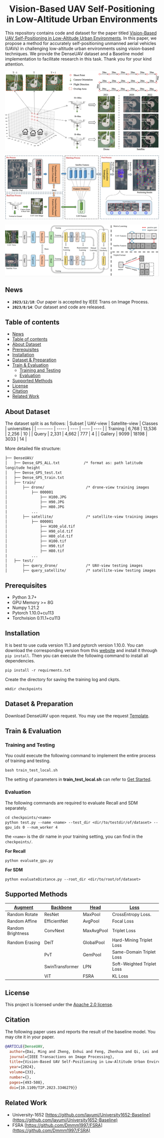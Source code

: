 <h1 align="center"> Vision-Based UAV Self-Positioning in Low-Altitude Urban Environments </h1>

This repository contains code and dataset for the paper titled [Vision-Based UAV Self-Positioning in Low-Altitude Urban Environments](https://arxiv.org/abs/2201.09201). In this paper, we propose a method for accurately self-positioning unmanned aerial vehicles (UAVs) in challenging low-altitude urban environments using vision-based techniques. We provide the DenseUAV dataset and a Baseline model implementation to facilitate research in this task. Thank you for your kind attention.

![](https://github.com/Dmmm1997/DenseUAV/blob/main/docs/images/data.jpg)

![](https://github.com/Dmmm1997/DenseUAV/blob/main/docs/images/framework.jpg)

![](https://github.com/Dmmm1997/DenseUAV/blob/main/docs/images/model.png)

## News

- **`2023/12/18`**: Our paper is accepted by IEEE Trans on Image Process.
- **`2023/8/14`**: Our dataset and code are released.

## Table of contents

- [News](#news)
- [Table of contents](#table-of-contents)
- [About Dataset](#about-dataset)
- [Prerequisites](#prerequisites)
- [Installation](#installation)
- [Dataset \& Preparation](#dataset--preparation)
- [Train \& Evaluation](#train--evaluation)
  - [Training and Testing](#training-and-testing)
  - [Evaluation](#evaluation)
- [Supported Methods](#supported-methods)
- [License](#license)
- [Citation](#citation)
- [Related Work](#related-work)

## About Dataset

The dataset split is as follows:
| Subset | UAV-view | Satellite-view | Classes | universities |
| -------- | ----- | ---- | ---- | ---- |
| Training | 6,768 | 13,536 | 2,256 | 10 |
| Query | 2,331 | 4,662 | 777 | 4 |
| Gallery | 9099 | 18198 | 3033 | 14 |

More detailed file structure:

```
├── DenseUAV/
│   ├── Dense_GPS_ALL.txt           /* format as: path latitude longitude height
│   ├── Dense_GPS_test.txt
│   ├── Dense_GPS_train.txt
│   ├── train/
│       ├── drone/                   /* drone-view training images
│           ├── 000001
│               ├── H100.JPG
│               ├── H90.JPG
│               ├── H80.JPG
|           ...
│       ├── satellite/               /* satellite-view training images
│           ├── 000001
│               ├── H100_old.tif
│               ├── H90_old.tif
│               ├── H80_old.tif
│               ├── H100.tif
│               ├── H90.tif
│               ├── H80.tif
|           ...
│   ├── test/
│       ├── query_drone/             /* UAV-view testing images
│       ├── query_satellite/         /* satellite-view testing images
```

## Prerequisites

- Python 3.7+
- GPU Memory >= 8G
- Numpy 1.21.2
- Pytorch 1.10.0+cu113
- Torchvision 0.11.1+cu113

## Installation

It is best to use cuda version 11.3 and pytorch version 1.10.0. You can download the corresponding version from this [website](https://download.pytorch.org/whl/torch_stable.html) and install it through `pip install`. Then you can execute the following command to install all dependencies.

```
pip install -r requirments.txt
```

Create the directory for saving the training log and ckpts.

```
mkdir checkpoints
```

## Dataset & Preparation

Download DenseUAV upon request. You may use the request [Template](https://github.com/Dmmm1997/DenseUAV//blob/main/docs/Request.md).

## Train & Evaluation

### Training and Testing

You could execute the following command to implement the entire process of training and testing.

```
bash train_test_local.sh
```

The setting of parameters in **train_test_local.sh** can refer to [Get Started](https://github.com/Dmmm1997/DenseUAV//blob/main/docs/Get_started).

### Evaluation

The following commands are required to evaluate Recall and SDM separately.

```
cd checkpoints/<name>
python test.py --name <name> --test_dir <dir/to/testdir/of/dataset> --gpu_ids 0 --num_worker 4
```

the `<name>` is the dir name in your training setting, you can find in the `checkpoints/`.

**For Recall**

```
python evaluate_gpu.py
```

**For SDM**

```
python evaluateDistance.py --root_dir <dir/to/root/of/dataset>
```

## Supported Methods

| <u>Augment</u>    | <u>Backbone</u> | <u>Head</u> | <u>Loss</u>                |
| ----------------- | --------------- | ----------- | -------------------------- |
| Random Rotate     | ResNet          | MaxPool     | CrossEntropy Loss.         |
| Random Affine     | EfficientNet    | AvgPool     | Focal Loss                 |
| Random Brightness | ConvNext        | MaxAvgPool  | Triplet Loss               |
| Random Erasing    | DeiT            | GlobalPool  | Hard-Mining Triplet Loss   |
|                   | PvT             | GemPool     | Same-Domain Triplet Loss   |
|                   | SwinTransformer | LPN         | Soft-Weighted Triplet Loss |
|                   | ViT             | FSRA        | KL Loss                    |

## License

This project is licensed under the [Apache 2.0 license](https://github.com/Dmmm1997/DenseUAV//blob/main/LICENSE).

## Citation

The following paper uses and reports the result of the baseline model. You may cite it in your paper.

```bibtex
@ARTICLE{DenseUAV,
  author={Dai, Ming and Zheng, Enhui and Feng, Zhenhua and Qi, Lei and Zhuang, Jiedong and Yang, Wankou},
  journal={IEEE Transactions on Image Processing},
  title={Vision-Based UAV Self-Positioning in Low-Altitude Urban Environments},
  year={2024},
  volume={33},
  number={},
  pages={493-508},
  doi={10.1109/TIP.2023.3346279}}
```

## Related Work

- University-1652 [https://github.com/layumi/University1652-Baseline](https://github.com/layumi/University1652-Baseline)
- FSRA [https://github.com/Dmmm1997/FSRA](https://github.com/Dmmm1997/FSRA)
